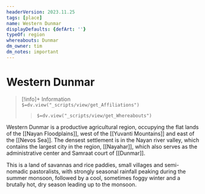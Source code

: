 ```yaml
---
headerVersion: 2023.11.25
tags: [place]
name: Western Dunmar
displayDefaults: {defArt: ''}
typeOf: region
whereabouts: Dunmar
dm_owner: tim
dm_notes: important
---
```

# Western Dunmar
>[!info]+ Information  
> `$=dv.view("_scripts/view/get_Affiliations")`  
>> `$=dv.view("_scripts/view/get_Whereabouts")`

Western Dunmar is a productive agricultural region, occupying the flat lands of the [[Nayan Floodplains]], west of the [[Yuvanti Mountains]] and east of the [[Nevos Sea]]. The densest settlement is in the Nayan river valley, which contains the largest city in the region, [[Nayahar]], which also serves as the administrative center and Samraat court of [[Dunmar]]. 

This is a land of savannas and rice paddies, small villages and semi-nomadic pastoralists, with strongly seasonal rainfall peaking during the summer monsoon, followed by a cool, sometimes foggy winter and a brutally hot, dry season leading up to the monsoon.  